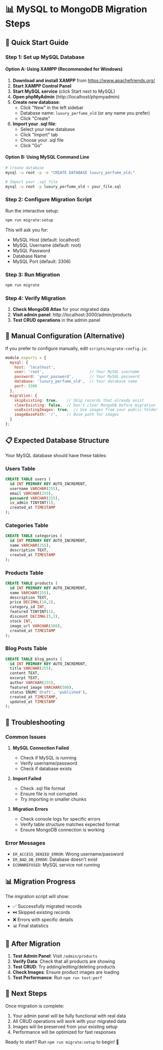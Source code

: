 # 📊 MySQL to MongoDB Migration Steps

## 🎯 Quick Start Guide

### Step 1: Set up MySQL Database

#### Option A: Using XAMPP (Recommended for Windows)
1. **Download and install XAMPP** from https://www.apachefriends.org/
2. **Start XAMPP Control Panel**
3. **Start MySQL service** (click Start next to MySQL)
4. **Open phpMyAdmin** (http://localhost/phpmyadmin)
5. **Create new database**:
   - Click "New" in the left sidebar
   - Database name: `luxury_perfume_old` (or any name you prefer)
   - Click "Create"
6. **Import your .sql file**:
   - Select your new database
   - Click "Import" tab
   - Choose your .sql file
   - Click "Go"

#### Option B: Using MySQL Command Line
```bash
# Create database
mysql -u root -p -e "CREATE DATABASE luxury_perfume_old;"

# Import your .sql file
mysql -u root -p luxury_perfume_old < your_file.sql
```

### Step 2: Configure Migration Script

Run the interactive setup:
```bash
npm run migrate:setup
```

This will ask you for:
- MySQL Host (default: localhost)
- MySQL Username (default: root)
- MySQL Password
- Database Name
- MySQL Port (default: 3306)

### Step 3: Run Migration

```bash
npm run migrate
```

### Step 4: Verify Migration

1. **Check MongoDB Atlas** for your migrated data
2. **Visit admin panel**: http://localhost:3000/admin/products
3. **Test CRUD operations** in the admin panel

## 🔧 Manual Configuration (Alternative)

If you prefer to configure manually, edit `scripts/migrate-config.js`:

```javascript
module.exports = {
  mysql: {
    host: 'localhost',
    user: 'root',                    // Your MySQL username
    password: 'your_password',       // Your MySQL password
    database: 'luxury_perfume_old',  // Your database name
    port: 3306
  },
  migration: {
    skipExisting: true,    // Skip records that already exist
    clearExisting: false,  // Don't clear MongoDB before migration
    useExistingImages: true,  // Use images from your public folder
    imageBasePath: '/',    // Base path for images
  }
};
```

## 📋 Expected Database Structure

Your MySQL database should have these tables:

### Users Table
```sql
CREATE TABLE users (
  id INT PRIMARY KEY AUTO_INCREMENT,
  username VARCHAR(255),
  email VARCHAR(255),
  password VARCHAR(255),
  is_admin TINYINT(1),
  created_at TIMESTAMP
);
```

### Categories Table
```sql
CREATE TABLE categories (
  id INT PRIMARY KEY AUTO_INCREMENT,
  name VARCHAR(255),
  description TEXT,
  created_at TIMESTAMP
);
```

### Products Table
```sql
CREATE TABLE products (
  id INT PRIMARY KEY AUTO_INCREMENT,
  name VARCHAR(255),
  description TEXT,
  price DECIMAL(10,2),
  category_id INT,
  featured TINYINT(1),
  discount DECIMAL(5,2),
  stock INT,
  image_url VARCHAR(500),
  created_at TIMESTAMP
);
```

### Blog Posts Table
```sql
CREATE TABLE blog_posts (
  id INT PRIMARY KEY AUTO_INCREMENT,
  title VARCHAR(255),
  content TEXT,
  excerpt TEXT,
  author VARCHAR(255),
  featured_image VARCHAR(500),
  status ENUM('draft', 'published'),
  created_at TIMESTAMP,
  updated_at TIMESTAMP
);
```

## 🚨 Troubleshooting

### Common Issues

1. **MySQL Connection Failed**
   - Check if MySQL is running
   - Verify username/password
   - Check if database exists

2. **Import Failed**
   - Check .sql file format
   - Ensure file is not corrupted
   - Try importing in smaller chunks

3. **Migration Errors**
   - Check console logs for specific errors
   - Verify table structure matches expected format
   - Ensure MongoDB connection is working

### Error Messages

- `ER_ACCESS_DENIED_ERROR`: Wrong username/password
- `ER_BAD_DB_ERROR`: Database doesn't exist
- `ECONNREFUSED`: MySQL service not running

## 📊 Migration Progress

The migration script will show:
- ✅ Successfully migrated records
- ⏭️ Skipped existing records
- ❌ Errors with specific details
- 📊 Final statistics

## 🎯 After Migration

1. **Test Admin Panel**: Visit `/admin/products`
2. **Verify Data**: Check that all products are showing
3. **Test CRUD**: Try adding/editing/deleting products
4. **Check Images**: Ensure product images are loading
5. **Test Performance**: Run `npm run test:perf`

## 🚀 Next Steps

Once migration is complete:
1. Your admin panel will be fully functional with real data
2. All CRUD operations will work with your migrated data
3. Images will be preserved from your existing setup
4. Performance will be optimized for fast responses

Ready to start? Run `npm run migrate:setup` to begin! 🎉
